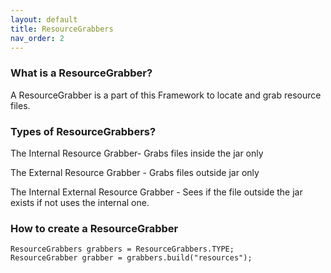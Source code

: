 ```yaml
---
layout: default
title: ResourceGrabbers
nav_order: 2
---
```


### What is a ResourceGrabber?

A ResourceGrabber is a part of this Framework to locate and grab
resource files. 

### Types of ResourceGrabbers?
The Internal Resource Grabber- Grabs files inside the jar only

The External Resource Grabber - Grabs files outside jar only

The Internal External Resource Grabber - Sees if the file outside the
jar exists if not uses the internal one. 

### How to create a ResourceGrabber

```
ResourceGrabbers grabbers = ResourceGrabbers.TYPE;
ResourceGrabber grabber = grabbers.build("resources");
```